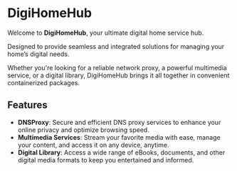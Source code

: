 # DigiHomeHub

Welcome to **DigiHomeHub**, your ultimate digital home service hub. 

Designed to provide seamless and integrated solutions for managing your home’s digital needs. 

Whether you're looking for a reliable network proxy, a powerful multimedia service, or a digital library, DigiHomeHub brings it all together in convenient containerized packages.

## Features

- **DNSProxy**: Secure and efficient DNS proxy services to enhance your online privacy and optimize browsing speed.
- **Multimedia Services**: Stream your favorite media with ease, manage your content, and access it on any device, anytime.
- **Digital Library**: Access a wide range of eBooks, documents, and other digital media formats to keep you entertained and informed.
